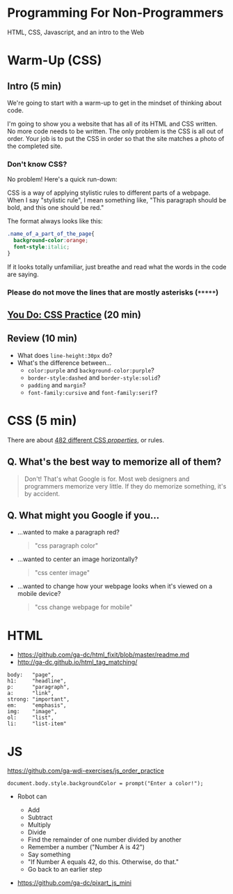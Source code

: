 # Programming For Non-Programmers

HTML, CSS, Javascript, and an intro to the Web

# Warm-Up (CSS)

## Intro (5 min)

We're going to start with a warm-up to get in the mindset of thinking about code.

I'm going to show you a website that has all of its HTML and CSS written. No more code needs to be written. The only problem is the CSS is all out of order. Your job is to put the CSS in order so that the site matches a photo of the completed site.

### Don't know CSS?

No problem! Here's a quick run-down:

CSS is a way of applying stylistic rules to different parts of a webpage. When I say "stylistic rule", I mean something like, "This paragraph should be bold, and this one should be red."

The format always looks like this:

```css
.name_of_a_part_of_the_page{
  background-color:orange;
  font-style:italic;
}
```

If it looks totally unfamiliar, just breathe and read what the words in the code are saying.

### Please do not move the lines that are mostly asterisks (`*****`)

## [You Do: CSS Practice](http://play.magnetichtml.com/css_practice_start) (20 min)

## Review (10 min)

- What does `line-height:30px` do?
- What's the difference between...
  - `color:purple` and `background-color:purple`?
  - `border-style:dashed` and `border-style:solid`?
  - `padding` and `margin`?
  - `font-family:cursive` and `font-family:serif`?

# CSS (5 min)

There are about [482 different CSS *properties*](https://developer.mozilla.org/en-US/docs/Web/CSS/Reference), or rules.

Q. What's the best way to memorize all of them?
---
> Don't! That's what Google is for. Most web designers and programmers memorize very little. If they do memorize something, it's by accident.

Q. What might you Google if you...
---
- ...wanted to make a paragraph red?
  > "css paragraph color"
- ...wanted to center an image horizontally?
  > "css center image"
- ...wanted to change how your webpage looks when it's viewed on a mobile device?
  > "css change webpage for mobile"

# HTML

- https://github.com/ga-dc/html_fixit/blob/master/readme.md
- http://ga-dc.github.io/html_tag_matching/
```
body:   "page",
h1:     "headline",
p:      "paragraph",
a:      "link",
strong: "important",
em:     "emphasis",
img:    "image",
ol:     "list",
li:     "list-item"
```

# JS

https://github.com/ga-wdi-exercises/js_order_practice

```
document.body.style.backgroundColor = prompt("Enter a color!");
```

- Robot can
  - Add
  - Subtract
  - Multiply
  - Divide
  - Find the remainder of one number divided by another
  - Remember a number ("Number A is 42")
  - Say something
  - "If Number A equals 42, do this. Otherwise, do that."
  - Go back to an earlier step

- https://github.com/ga-dc/pixart_js_mini
